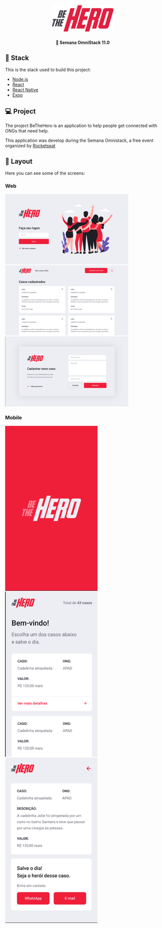 <h1 align="center">
    <img alt="Logo" title="logobethehero" src=".github/logo.svg" width="200px" />
</h1>

<h4 align="center">
  🚀 Semana OmniStack 11.0
</h4>

## 🚀 Stack

This is the stack used to build this project:

- [Node.js](https://nodejs.org/en/)
- [React](https://reactjs.org)
- [React Native](https://facebook.github.io/react-native/)
- [Expo](https://expo.io/)

## 💻 Project

The project BeTheHero is an application to help people get connected with ONGs that need help.

This application was develop during the Semana Omnistack, a free event organized by [Rocketseat](https://rocketseat.com.br/)

## 🔖 Layout

Here you can see some of the screens:

### Web

<div>
  <img alt="screen01" title="screen01" src=".github/bth01.png" width="400px" />
  <img alt="screen02" title="screen02" src=".github/bth02.png" width="400px" />
  <img alt="screen03" title="screen03" src=".github/bth03.png" width="400px" />
</div>

### Mobile
<div>
  <img alt="screen04" title="screen04" src=".github/bth04.png" width="300px" />
  <img alt="screen05" title="screen05" src=".github/bth05.png" width="300px" />
  <img alt="screen06" title="screen06" src=".github/bth06.png" width="300px" />
</div>




